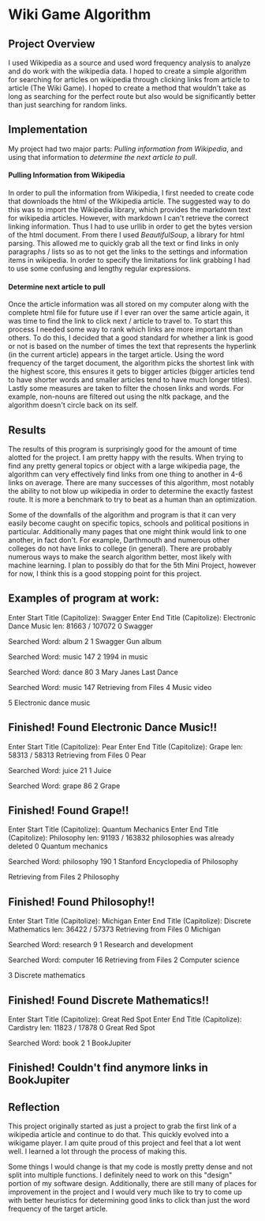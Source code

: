 # Wiki Game Algorithm

## Project Overview
I used Wikipedia as a source and used word frequency analysis to analyze and do work with the wikipedia data.  I hoped to create a simple algorithm for searching for articles on wikipedia through clicking links from article to article (The Wiki Game).  I hoped to create a method that wouldn't take as long as searching for the perfect route but also would be significantly better than just searching for random links.

## Implementation
My project had two major parts:  *Pulling information from Wikipedia*, and using that information to *determine the next article to pull*.

#### Pulling Information from Wikipedia
In order to pull the information from Wikipedia, I first needed to create code that downloads the html of the Wikipedia article.  The suggested way to do this was to import the Wikipedia library, which provides the markdown text for wikipedia articles.  However, with markdown I can't retrieve the correct linking information.  Thus I had to use urllib in order to get the bytes version of the html document.  From there I used *BeautifulSoup*, a library for html parsing.  This allowed me to quickly grab all the text or find links in only paragraphs / lists so as to not get the links to the settings and information items in wikipedia.  In order to specify the limitations for link grabbing I had to use some confusing and lengthy regular expressions.

#### Determine next article to pull
Once the article information was all stored on my computer along with the complete html file for future use if I ever ran over the same article again, it was time to find the link to click next / article to travel to.  To start this process I needed some way to rank which links are more important than others.  To do this, I decided that a good standard for whether a link is good or not is based on the number of times the text that represents the hyperlink (in the current article) appears in the target article.  Using the word frequency of the target document, the algorithm picks the shortest link with the highest score, this ensures it gets to bigger articles (bigger articles tend to have shorter words and smaller articles tend to have much longer titles).  Lastly some measures are taken to filter the chosen links and words.  For example, non-nouns are filtered out using the nltk package, and the algorithm doesn't circle back on its self.

## Results
The results of this program is surprisingly good for the amount of time alotted for the project.  I am pretty happy with the results.  When trying to find any pretty general topics or object with a large wikipedia page, the algorithm can very effectively find links from one thing to another in 4-6 links on average.  There are many successes of this algorithm, most notably the ability to not blow up wikipedia in order to determine the exactly fastest route.  It is more a benchmark to try to beat as a human than an optimization.

Some of the downfalls of the algorithm and program is that it can very easily become caught on specific topics, schools and political positions in particular.  Additionally many pages that one might think would link to one another, in fact don't.  For example, Darthmouth and numerous other colleges do not have links to college (in general).  There are probably numerous ways to make the search algorithm better, most likely with machine learning.  I plan to possibly do that for the 5th Mini Project, however for now, I think this is a good stopping point for this project.


Examples of program at work:
--
Enter Start Title (Capitolize): Swagger
Enter End Title (Capitolize): Electronic Dance Music
len: 81663  /  107072
0	Swagger

Searched Word: album	2
1	Swagger Gun album

Searched Word: music	147
2	1994 in music

Searched Word: dance	80
3	Mary Janes Last Dance

Searched Word: music	147
Retrieving from Files
4	Music video

5	Electronic dance music

Finished!
Found Electronic Dance Music!!
--

Enter Start Title (Capitolize): Pear
Enter End Title (Capitolize): Grape
len: 58313  /  58313
Retrieving from Files
0	Pear

Searched Word: juice	21
1	Juice

Searched Word: grape	86
2	Grape

Finished!
Found Grape!!
--

Enter Start Title (Capitolize): Quantum Mechanics
Enter End Title (Capitolize): Philosophy
len: 91193  /  163832
philosophies was already deleted
0	Quantum mechanics

Searched Word: philosophy	190
1	Stanford Encyclopedia of Philosophy

Retrieving from Files
2	Philosophy

Finished!
Found Philosophy!!
--

Enter Start Title (Capitolize): Michigan
Enter End Title (Capitolize): Discrete Mathematics
len: 36422  /  57373
Retrieving from Files
0	Michigan

Searched Word: research	9
1	Research and development

Searched Word: computer	16
Retrieving from Files
2	Computer science

3	Discrete mathematics

Finished!
Found Discrete Mathematics!!
--

Enter Start Title (Capitolize): Great Red Spot
Enter End Title (Capitolize): Cardistry
len: 11823  /  17878
0	Great Red Spot

Searched Word: book	2
1	BookJupiter

Finished!
Couldn't find anymore links in BookJupiter
--


## Reflection
This project originally started as just a project to grab the first link of a wikipedia article and continue to do that.  This quickly evolved into a wikigame player.  I am quite proud of this project and feel that a lot went well.  I learned a lot through the process of making this.

Some things I would change is that my code is mostly pretty dense and not split into multiple functions.  I definitely need to work on this "design" portion of my software design.  Additionally, there are still many of places for improvement in the project and I would very much like to try to come up with better heuristics for determining good links to click than just the word frequency of the target article.
